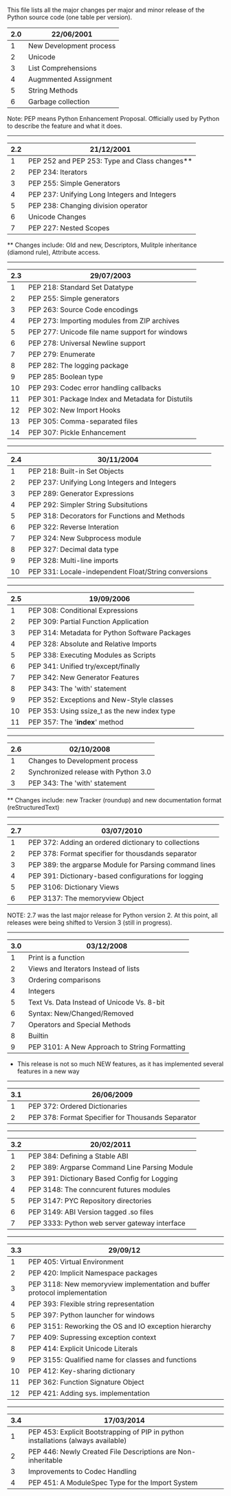 This file lists all the major changes per major and minor release of the Python source code (one table per version).

|2.0 | 22/06/2001 |
-----|----------------------
|1|New Development process |
|2|Unicode |
|3|List Comprehensions |
|4|Augmmented Assignment |
|5|String Methods |
|6|Garbage collection |

Note: PEP means Python Enhancement Proposal. Officially used by Python to describe the feature and what it does.


------------------------------


| 2.2 | 21/12/2001 |
------|--------
|1|PEP 252 and PEP 253: Type and Class changes** |
|2|PEP 234: Iterators |
|3|PEP 255: Simple Generators |
|4|PEP 237: Unifying Long Integers and Integers |
|5|PEP 238: Changing division operator |
|6|Unicode Changes |
|7|PEP 227: Nested Scopes |

** Changes include: Old and new, Descriptors, Mulitple inheritance (diamond rule),  Attribute access.

------------------------------


| 2.3 | 29/07/2003 |
--------|-----------
|1|PEP 218: Standard Set Datatype |
|2|PEP 255: Simple generators |
|3|PEP 263: Source Code encodings |
|4|PEP 273: Importing modules from ZIP archives |
|5|PEP 277: Unicode file name support for windows |
|6|PEP 278: Universal Newline support |
|7|PEP 279: Enumerate |
|8|PEP 282: The logging package |
|9|PEP 285: Boolean type |
|10|PEP 293: Codec error handling callbacks |
|11|PEP 301: Package Index and Metadata for Distutils |
|12|PEP 302: New Import Hooks |
|13|PEP 305: Comma-separated files |
|14|PEP 307: Pickle Enhancement |

------------------------------

| 2.4 | 30/11/2004 |
------|-------
|1|PEP 218: Built-in Set Objects |
|2|PEP 237: Unifying Long Integers and Integers |
|3|PEP 289: Generator Expressions |
|4|PEP 292: Simpler String Subsitutions |
|5|PEP 318: Decorators for Functions and Methods |
|6|PEP 322: Reverse Interation |
|7|PEP 324: New Subprocess module |
|8|PEP 327: Decimal data type |
|9|PEP 328: Multi-line imports |
|10|PEP 331: Locale-independent Float/String conversions |

------------------------------

| 2.5 | 19/09/2006 |
------|-------
|1|PEP 308: Conditional Expressions |
|2|PEP 309: Partial Function Application |
|3|PEP 314: Metadata for Python Software Packages |
|4|PEP 328: Absolute and Relative Imports |
|5|PEP 338: Executing Modules as Scripts |
|6|PEP 341: Unified try/except/finally |
|7|PEP 342: New Generator Features |
|8|PEP 343: The 'with' statement |
|9|PEP 352: Exceptions and New-Style classes |
|10|PEP 353: Using ssize_t as the new index type |
|11|PEP 357: The '__index__' method |

------------------------------

| 2.6 | 02/10/2008 |
------|-------
|1|Changes to Development process |
|2|Synchronized release with Python 3.0 |
|3|PEP 343: The 'with' statement |

** Changes include: new Tracker (roundup) and new documentation format (reStructuredText)

------------------------------

| 2.7 | 03/07/2010 |
------|-----------------------------------------
|1|PEP 372: Adding an ordered dictionary to collections |
|2|PEP 378: Format specifier for thousdands separator |
|3|PEP 389: the argparse Module for Parsing command lines |
|4|PEP 391: Dictionary-based configurations for logging |
|5|PEP 3106: Dictionary Views |
|6|PEP 3137: The memoryview Object |

NOTE: 2.7 was the last major release for Python version 2. At this point, all releases were being shifted to Version 3 (still in progress).

------------------------------

| 3.0 | 03/12/2008 |
------|-------
|1|Print is a function
|2|Views and Iterators Instead of lists
|3|Ordering comparisons
|4|Integers
|5|Text Vs. Data Instead of Unicode Vs. 8-bit
|6|Syntax: New/Changed/Removed
|7|Operators and Special Methods
|8|Builtin
|9|PEP 3101: A New Approach to String Formatting

* This release is not so much NEW features, as it has implemented several features in a new way

------------------------------

| 3.1 | 26/06/2009 |
------|-------
|1|PEP 372: Ordered Dictionaries |
|2|PEP 378: Format Specifier for Thousands Separator |

------------------------------

| 3.2 | 20/02/2011 |
------|-------
|1|PEP 384: Defining a Stable ABI |
|2|PEP 389: Argparse Command Line Parsing Module |
|3|PEP 391: Dictionary Based Config for Logging |
|4|PEP 3148: The conncurent futures modules |
|5|PEP 3147: PYC Repository directories |
|6|PEP 3149: ABI Version tagged .so files |
|7|PEP 3333: Python web server gateway interface |

------------------------------

| 3.3 | 29/09/12 |
------|-------
|1|PEP 405: Virtual Environment |
|2|PEP 420: Implicit Namespace packages
|3|PEP 3118: New memoryview implementation and buffer protocol implementation |
|4|PEP 393: Flexible string representation |
|5|PEP 397: Python launcher for windows |
|6|PEP 3151: Reworking the OS and IO exception hierarchy |
|7|PEP 409: Supressing exception context |
|8|PEP 414: Explicit Unicode Literals |
|9|PEP 3155: Qualified name for classes and functions |
|10|PEP 412: Key-sharing dictionary |
|11|PEP 362: Function Signature Object |
|12|PEP 421: Adding sys. implementation |

------------------------------

| 3.4 | 17/03/2014 |
------|-------
|1|PEP 453: Explicit Bootstrapping of PIP in python installations (always available) |
|2|PEP 446: Newly Created File Descriptions are Non-inheritable |
|3|Improvements to Codec Handling |
|4|PEP 451: A ModuleSpec Type for the Import System |
